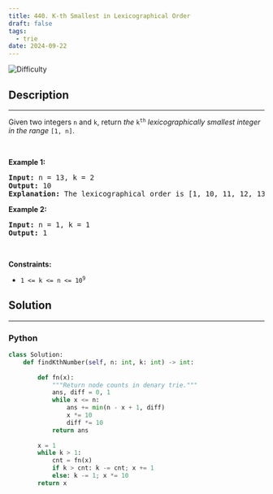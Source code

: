 ```yaml
---
title: 440. K-th Smallest in Lexicographical Order
draft: false
tags: 
  - trie
date: 2024-09-22
---
```


![Difficulty](https://img.shields.io/badge/Difficulty-Hard-blue.svg)

## Description

---
<p>Given two integers <code>n</code> and <code>k</code>, return <em>the</em> <code>k<sup>th</sup></code> <em>lexicographically smallest integer in the range</em> <code>[1, n]</code>.</p>

<p>&nbsp;</p>
<p><strong class="example">Example 1:</strong></p>

<pre>
<strong>Input:</strong> n = 13, k = 2
<strong>Output:</strong> 10
<strong>Explanation:</strong> The lexicographical order is [1, 10, 11, 12, 13, 2, 3, 4, 5, 6, 7, 8, 9], so the second smallest number is 10.
</pre>

<p><strong class="example">Example 2:</strong></p>

<pre>
<strong>Input:</strong> n = 1, k = 1
<strong>Output:</strong> 1
</pre>

<p>&nbsp;</p>
<p><strong>Constraints:</strong></p>

<ul>
	<li><code>1 &lt;= k &lt;= n &lt;= 10<sup>9</sup></code></li>
</ul>


## Solution

---
### Python
``` py title='k-th-smallest-in-lexicographical-order'
class Solution:
    def findKthNumber(self, n: int, k: int) -> int:
                
        def fn(x): 
            """Return node counts in denary trie."""
            ans, diff = 0, 1
            while x <= n: 
                ans += min(n - x + 1, diff)
                x *= 10 
                diff *= 10 
            return ans 
        
        x = 1
        while k > 1: 
            cnt = fn(x)
            if k > cnt: k -= cnt; x += 1
            else: k -= 1; x *= 10 
        return x

```

